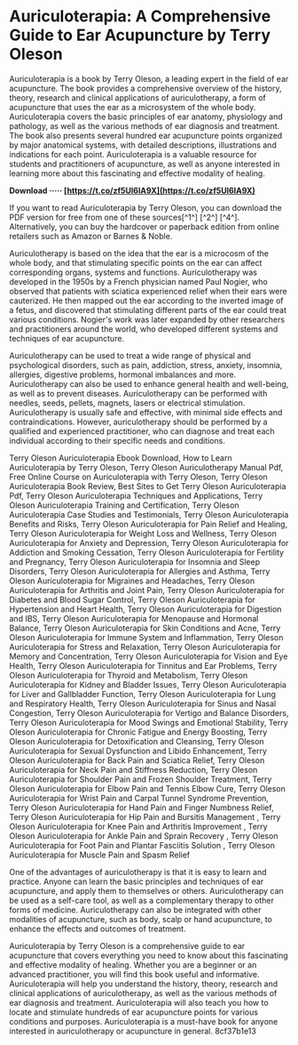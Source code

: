 
 
# Auriculoterapia: A Comprehensive Guide to Ear Acupuncture by Terry Oleson
 
Auriculoterapia is a book by Terry Oleson, a leading expert in the field of ear acupuncture. The book provides a comprehensive overview of the history, theory, research and clinical applications of auriculotherapy, a form of acupuncture that uses the ear as a microsystem of the whole body. Auriculoterapia covers the basic principles of ear anatomy, physiology and pathology, as well as the various methods of ear diagnosis and treatment. The book also presents several hundred ear acupuncture points organized by major anatomical systems, with detailed descriptions, illustrations and indications for each point. Auriculoterapia is a valuable resource for students and practitioners of acupuncture, as well as anyone interested in learning more about this fascinating and effective modality of healing.
 
**Download ····· [https://t.co/zf5Ul6IA9X](https://t.co/zf5Ul6IA9X)**


 
If you want to read Auriculoterapia by Terry Oleson, you can download the PDF version for free from one of these sources[^1^] [^2^] [^4^]. Alternatively, you can buy the hardcover or paperback edition from online retailers such as Amazon or Barnes & Noble.

Auriculotherapy is based on the idea that the ear is a microcosm of the whole body, and that stimulating specific points on the ear can affect corresponding organs, systems and functions. Auriculotherapy was developed in the 1950s by a French physician named Paul Nogier, who observed that patients with sciatica experienced relief when their ears were cauterized. He then mapped out the ear according to the inverted image of a fetus, and discovered that stimulating different parts of the ear could treat various conditions. Nogier's work was later expanded by other researchers and practitioners around the world, who developed different systems and techniques of ear acupuncture.
 
Auriculotherapy can be used to treat a wide range of physical and psychological disorders, such as pain, addiction, stress, anxiety, insomnia, allergies, digestive problems, hormonal imbalances and more. Auriculotherapy can also be used to enhance general health and well-being, as well as to prevent diseases. Auriculotherapy can be performed with needles, seeds, pellets, magnets, lasers or electrical stimulation. Auriculotherapy is usually safe and effective, with minimal side effects and contraindications. However, auriculotherapy should be performed by a qualified and experienced practitioner, who can diagnose and treat each individual according to their specific needs and conditions.
 
Terry Oleson Auriculoterapia Ebook Download,  How to Learn Auriculoterapia by Terry Oleson,  Terry Oleson Auriculotherapy Manual Pdf,  Free Online Course on Auriculoterapia with Terry Oleson,  Terry Oleson Auriculoterapia Book Review,  Best Sites to Get Terry Oleson Auriculoterapia Pdf,  Terry Oleson Auriculoterapia Techniques and Applications,  Terry Oleson Auriculoterapia Training and Certification,  Terry Oleson Auriculoterapia Case Studies and Testimonials,  Terry Oleson Auriculoterapia Benefits and Risks,  Terry Oleson Auriculoterapia for Pain Relief and Healing,  Terry Oleson Auriculoterapia for Weight Loss and Wellness,  Terry Oleson Auriculoterapia for Anxiety and Depression,  Terry Oleson Auriculoterapia for Addiction and Smoking Cessation,  Terry Oleson Auriculoterapia for Fertility and Pregnancy,  Terry Oleson Auriculoterapia for Insomnia and Sleep Disorders,  Terry Oleson Auriculoterapia for Allergies and Asthma,  Terry Oleson Auriculoterapia for Migraines and Headaches,  Terry Oleson Auriculoterapia for Arthritis and Joint Pain,  Terry Oleson Auriculoterapia for Diabetes and Blood Sugar Control,  Terry Oleson Auriculoterapia for Hypertension and Heart Health,  Terry Oleson Auriculoterapia for Digestion and IBS,  Terry Oleson Auriculoterapia for Menopause and Hormonal Balance,  Terry Oleson Auriculoterapia for Skin Conditions and Acne,  Terry Oleson Auriculoterapia for Immune System and Inflammation,  Terry Oleson Auriculoterapia for Stress and Relaxation,  Terry Oleson Auriculoterapia for Memory and Concentration,  Terry Oleson Auriculoterapia for Vision and Eye Health,  Terry Oleson Auriculoterapia for Tinnitus and Ear Problems,  Terry Oleson Auriculoterapia for Thyroid and Metabolism,  Terry Oleson Auriculoterapia for Kidney and Bladder Issues,  Terry Oleson Auriculoterapia for Liver and Gallbladder Function,  Terry Oleson Auriculoterapia for Lung and Respiratory Health,  Terry Oleson Auriculoterapia for Sinus and Nasal Congestion,  Terry Oleson Auriculoterapia for Vertigo and Balance Disorders,  Terry Oleson Auriculoterapia for Mood Swings and Emotional Stability,  Terry Oleson Auriculoterapia for Chronic Fatigue and Energy Boosting,  Terry Oleson Auriculoterapia for Detoxification and Cleansing,  Terry Oleson Auriculoterapia for Sexual Dysfunction and Libido Enhancement,  Terry Oleson Auriculoterapia for Back Pain and Sciatica Relief,  Terry Oleson Auriculoterapia for Neck Pain and Stiffness Reduction,  Terry Oleson Auriculoterapia for Shoulder Pain and Frozen Shoulder Treatment,  Terry Oleson Auriculoterapia for Elbow Pain and Tennis Elbow Cure,  Terry Oleson Auriculoterapia for Wrist Pain and Carpal Tunnel Syndrome Prevention,  Terry Oleson Auriculoterapia for Hand Pain and Finger Numbness Relief,  Terry Oleson Auriculoterapia for Hip Pain and Bursitis Management ,  Terry Oleson Auriculoterapia for Knee Pain and Arthritis Improvement ,  Terry Oleson Auriculoterapia for Ankle Pain and Sprain Recovery ,  Terry Oleson Auriculoterapia for Foot Pain and Plantar Fasciitis Solution ,  Terry Oleson Auriculoterapia for Muscle Pain and Spasm Relief

One of the advantages of auriculotherapy is that it is easy to learn and practice. Anyone can learn the basic principles and techniques of ear acupuncture, and apply them to themselves or others. Auriculotherapy can be used as a self-care tool, as well as a complementary therapy to other forms of medicine. Auriculotherapy can also be integrated with other modalities of acupuncture, such as body, scalp or hand acupuncture, to enhance the effects and outcomes of treatment.
 
Auriculoterapia by Terry Oleson is a comprehensive guide to ear acupuncture that covers everything you need to know about this fascinating and effective modality of healing. Whether you are a beginner or an advanced practitioner, you will find this book useful and informative. Auriculoterapia will help you understand the history, theory, research and clinical applications of auriculotherapy, as well as the various methods of ear diagnosis and treatment. Auriculoterapia will also teach you how to locate and stimulate hundreds of ear acupuncture points for various conditions and purposes. Auriculoterapia is a must-have book for anyone interested in auriculotherapy or acupuncture in general.
 8cf37b1e13
 
